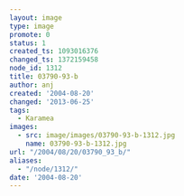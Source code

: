 ```yaml
---
layout: image
type: image
promote: 0
status: 1
created_ts: 1093016376
changed_ts: 1372159458
node_id: 1312
title: 03790-93-b
author: anj
created: '2004-08-20'
changed: '2013-06-25'
tags:
  - Karamea
images:
  - src: image/images/03790-93-b-1312.jpg
    name: 03790-93-b-1312.jpg
url: "/2004/08/20/03790_93_b/"
aliases:
  - "/node/1312/"
date: '2004-08-20'
---
```


